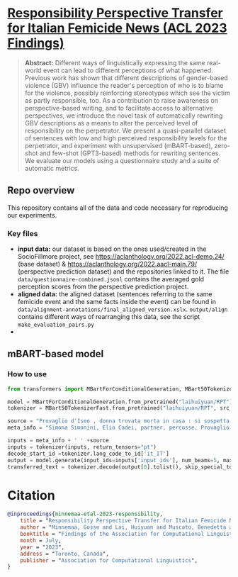# [Responsibility Perspective Transfer for Italian Femicide News (ACL 2023 Findings)](https://arxiv.org/abs/2306.00437v1)

> **Abstract:** 
Different ways of linguistically expressing the same real-world event can lead to different perceptions of what happened. Previous work has shown that different descriptions of gender-based violence (GBV) influence the reader's perception of who is to blame for the violence, possibly reinforcing stereotypes which see the victim as partly responsible, too. As a contribution to raise awareness on perspective-based writing, and to facilitate access to alternative perspectives, we introduce the novel task of automatically rewriting GBV descriptions as a means to alter the perceived level of responsibility on the perpetrator. We present a quasi-parallel dataset of sentences with low and high perceived responsibility levels for the perpetrator, and experiment with unsupervised (mBART-based), zero-shot and few-shot (GPT3-based) methods for rewriting sentences. We evaluate our models using a questionnaire study and a suite of automatic metrics.

## Repo overview
This repository contains all of the data and code necessary for reproducing our experiments.

### Key files
- **input data:** our dataset is based on the ones used/created in the SocioFillmore project, see https://aclanthology.org/2022.acl-demo.24/ (base dataset) & https://aclanthology.org/2022.aacl-main.79/ (perspective prediction dataset) and the repositories linked to it. The file `data/questionnaire-combined.jsonl` contains the averaged gold perception scores from the perspective prediction project.
- **aligned data:** the aligned dataset (sentences referring to the same femicide event and the same facts inside the event) can be found in `data/alignment-annotations/final_aligned_version.xslx`. `output/align` contains different ways of rearranging this data, see the script `make_evaluation_pairs.py`
- 

## mBART-based model

### How to use
```python
from transformers import MBartForConditionalGeneration, MBart50TokenizerFast

model = MBartForConditionalGeneration.from_pretrained("laihuiyuan/RPT")
tokenizer = MBart50TokenizerFast.from_pretrained("laihuiyuan/RPT", src_lang="it_IT")

source = "Provaglio d'Iseo , donna trovata morta in casa : si sospetta il compagno"
meta_info = "Simona Simonini, Elio Cadei, partner, percosse, Provaglio d'Iseo, c." #<victim name, perpetrator name, relationship, weapon, municipality, place>

inputs = meta_info + ' ' +source
inputs = tokenizer(inputs, return_tensors="pt")
decode_start_id =tokenizer.lang_code_to_id['it_IT']
output = model.generate(input_ids=inputs['input_ids'], num_beams=5, max_length=80, forced_bos_token_id=decode_start_id)
transferred_text = tokenizer.decode(output[0].tolist(), skip_special_tokens=True, clean_up_tokenization_spaces=False)
```

# Citation
```BibTeX
@inproceedings{minnemaa-etal-2023-responsibility,
    title = "Responsibility Perspective Transfer for Italian Femicide News",
    author = "Minnemaa, Gosse and Lai, Huiyuan and Muscato, Benedetta and Nissim, Malvina",
    booktitle = "Findings of the Association for Computational Linguistics: ACL 2023",
    month = July,
    year = "2023",
    address = "Toronto, Canada",
    publisher = "Association for Computational Linguistics",
}
```
